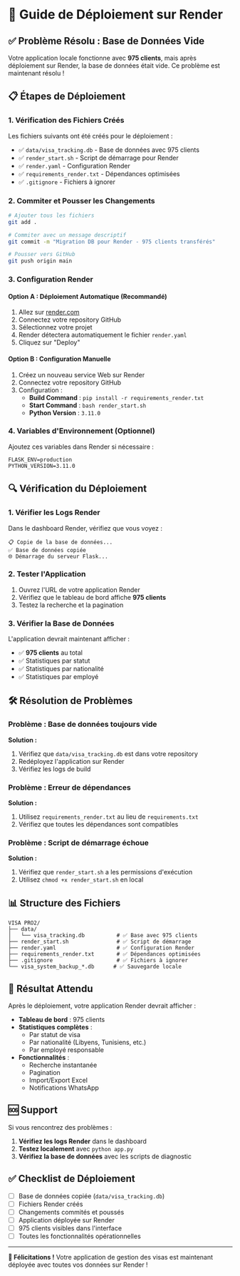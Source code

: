 # 🚀 Guide de Déploiement sur Render

## ✅ Problème Résolu : Base de Données Vide

Votre application locale fonctionne avec **975 clients**, mais après déploiement sur Render, la base de données était vide. Ce problème est maintenant résolu !

## 📋 Étapes de Déploiement

### 1. **Vérification des Fichiers Créés**

Les fichiers suivants ont été créés pour le déploiement :

- ✅ `data/visa_tracking.db` - Base de données avec 975 clients
- ✅ `render_start.sh` - Script de démarrage pour Render
- ✅ `render.yaml` - Configuration Render
- ✅ `requirements_render.txt` - Dépendances optimisées
- ✅ `.gitignore` - Fichiers à ignorer

### 2. **Commiter et Pousser les Changements**

```bash
# Ajouter tous les fichiers
git add .

# Commiter avec un message descriptif
git commit -m "Migration DB pour Render - 975 clients transférés"

# Pousser vers GitHub
git push origin main
```

### 3. **Configuration Render**

#### Option A : Déploiement Automatique (Recommandé)

1. Allez sur [render.com](https://render.com)
2. Connectez votre repository GitHub
3. Sélectionnez votre projet
4. Render détectera automatiquement le fichier `render.yaml`
5. Cliquez sur "Deploy"

#### Option B : Configuration Manuelle

1. Créez un nouveau service Web sur Render
2. Connectez votre repository GitHub
3. Configuration :
   - **Build Command** : `pip install -r requirements_render.txt`
   - **Start Command** : `bash render_start.sh`
   - **Python Version** : `3.11.0`

### 4. **Variables d'Environnement (Optionnel)**

Ajoutez ces variables dans Render si nécessaire :

```
FLASK_ENV=production
PYTHON_VERSION=3.11.0
```

## 🔍 Vérification du Déploiement

### 1. **Vérifier les Logs Render**

Dans le dashboard Render, vérifiez que vous voyez :
```
📋 Copie de la base de données...
✅ Base de données copiée
🌐 Démarrage du serveur Flask...
```

### 2. **Tester l'Application**

1. Ouvrez l'URL de votre application Render
2. Vérifiez que le tableau de bord affiche **975 clients**
3. Testez la recherche et la pagination

### 3. **Vérifier la Base de Données**

L'application devrait maintenant afficher :
- ✅ **975 clients** au total
- ✅ Statistiques par statut
- ✅ Statistiques par nationalité
- ✅ Statistiques par employé

## 🛠️ Résolution de Problèmes

### Problème : Base de données toujours vide

**Solution :**
1. Vérifiez que `data/visa_tracking.db` est dans votre repository
2. Redéployez l'application sur Render
3. Vérifiez les logs de build

### Problème : Erreur de dépendances

**Solution :**
1. Utilisez `requirements_render.txt` au lieu de `requirements.txt`
2. Vérifiez que toutes les dépendances sont compatibles

### Problème : Script de démarrage échoue

**Solution :**
1. Vérifiez que `render_start.sh` a les permissions d'exécution
2. Utilisez `chmod +x render_start.sh` en local

## 📊 Structure des Fichiers

```
VISA PRO2/
├── data/
│   └── visa_tracking.db          # ✅ Base avec 975 clients
├── render_start.sh               # ✅ Script de démarrage
├── render.yaml                   # ✅ Configuration Render
├── requirements_render.txt       # ✅ Dépendances optimisées
├── .gitignore                    # ✅ Fichiers à ignorer
└── visa_system_backup_*.db      # ✅ Sauvegarde locale
```

## 🎯 Résultat Attendu

Après le déploiement, votre application Render devrait afficher :

- **Tableau de bord** : 975 clients
- **Statistiques complètes** :
  - Par statut de visa
  - Par nationalité (Libyens, Tunisiens, etc.)
  - Par employé responsable
- **Fonctionnalités** :
  - Recherche instantanée
  - Pagination
  - Import/Export Excel
  - Notifications WhatsApp

## 🆘 Support

Si vous rencontrez des problèmes :

1. **Vérifiez les logs Render** dans le dashboard
2. **Testez localement** avec `python app.py`
3. **Vérifiez la base de données** avec les scripts de diagnostic

## ✅ Checklist de Déploiement

- [ ] Base de données copiée (`data/visa_tracking.db`)
- [ ] Fichiers Render créés
- [ ] Changements commités et poussés
- [ ] Application déployée sur Render
- [ ] 975 clients visibles dans l'interface
- [ ] Toutes les fonctionnalités opérationnelles

---

**🎉 Félicitations !** Votre application de gestion des visas est maintenant déployée avec toutes vos données sur Render !
